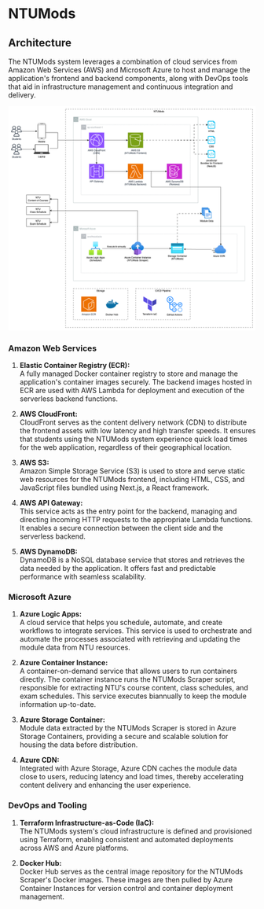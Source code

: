 # NTUMods

## Architecture
The NTUMods system leverages a combination of cloud services from Amazon Web Services (AWS) and Microsoft Azure to host and manage the application's frontend and backend components, along with DevOps tools that aid in infrastructure management and continuous integration and delivery.

![NTUMods Architecture Diagram](architecture.png)

### Amazon Web Services

1. **Elastic Container Registry (ECR):**  
   A fully managed Docker container registry to store and manage the application's container images securely. The backend images hosted in ECR are used with AWS Lambda for deployment and execution of the serverless backend functions.

2. **AWS CloudFront:**  
   CloudFront serves as the content delivery network (CDN) to distribute the frontend assets with low latency and high transfer speeds. It ensures that students using the NTUMods system experience quick load times for the web application, regardless of their geographical location.

3. **AWS S3:**  
   Amazon Simple Storage Service (S3) is used to store and serve static web resources for the NTUMods frontend, including HTML, CSS, and JavaScript files bundled using Next.js, a React framework.

4. **AWS API Gateway:**  
   This service acts as the entry point for the backend, managing and directing incoming HTTP requests to the appropriate Lambda functions. It enables a secure connection between the client side and the serverless backend.

5. **AWS DynamoDB:**  
   DynamoDB is a NoSQL database service that stores and retrieves the data needed by the application. It offers fast and predictable performance with seamless scalability.

### Microsoft Azure

1. **Azure Logic Apps:**  
   A cloud service that helps you schedule, automate, and create workflows to integrate services. This service is used to orchestrate and automate the processes associated with retrieving and updating the module data from NTU resources.

2. **Azure Container Instance:**  
   A container-on-demand service that allows users to run containers directly. The container instance runs the NTUMods Scraper script, responsible for extracting NTU's course content, class schedules, and exam schedules. This service executes biannually to keep the module information up-to-date.

3. **Azure Storage Container:**  
   Module data extracted by the NTUMods Scraper is stored in Azure Storage Containers, providing a secure and scalable solution for housing the data before distribution.

4. **Azure CDN:**  
   Integrated with Azure Storage, Azure CDN caches the module data close to users, reducing latency and load times, thereby accelerating content delivery and enhancing the user experience.

### DevOps and Tooling

1. **Terraform Infrastructure-as-Code (IaC):**  
   The NTUMods system's cloud infrastructure is defined and provisioned using Terraform, enabling consistent and automated deployments across AWS and Azure platforms.

2. **Docker Hub:**  
   Docker Hub serves as the central image repository for the NTUMods Scraper's Docker images. These images are then pulled by Azure Container Instances for version control and container deployment management.
